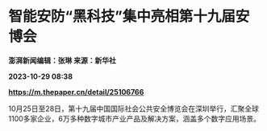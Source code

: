 # 智能安防“黑科技”集中亮相第十九届安博会
**澎湃新闻编辑：张琳 来源：新华社**

**2023-10-29 08:38**

**https://m.thepaper.cn/detail/25106766**

10月25日至28日，第十九届中国国际社会公共安全博览会在深圳举行，汇聚全球1100多家企业，6万多种数字城市产业产品及解决方案，涵盖多个数字应用场景。